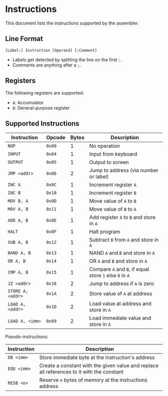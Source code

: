 # Instructions

This document lists the instructions supported by the assembler.

## Line Format

```
[Label:] Instruction [Operand] [;Comment]
```

- Labels get detected by splitting the line on the first `:`.
- Comments are anything after a `;`.

## Registers

The following registers are supported:

- `A`: Accumulator
- `B`: General-purpose register

## Supported Instructions

| Instruction       | Opcode | Bytes | Description                                             |
| ----------------- | ------ | ----- | ------------------------------------------------------- |
| `NOP`             | `0x00` | 1     | No operation                                            |
| `INPUT`           | `0x04` | 1     | Input from keyboard                                     |
| `OUTPUT`          | `0x05` | 1     | Output to screen                                        |
| `JMP <addr>`      | `0x06` | 2     | Jump to address (via number or label)                   |
| `INC A`           | `0x0C` | 1     | Increment register `A`                                  |
| `INC B`           | `0x10` | 1     | Increment register `B`                                  |
| `MOV B, A`        | `0x0D` | 1     | Move value of `A` to `B`                                |
| `MOV A, B`        | `0x11` | 1     | Move value of `B` to `A`                                |
| `ADD A, B`        | `0x0E` | 1     | Add register `A` to `B` and store in `A`                |
| `HALT`            | `0x0F` | 1     | Halt program                                            |
| `SUB A, B`        | `0x12` | 1     | Subtract `B` from `A` and store in `A`                  |
| `NAND A, B`       | `0x13` | 1     | NAND `A` and `B` and store in `A`                       |
| `OR A, B`         | `0x14` | 1     | OR `A` and `B` and store in `A`                         |
| `CMP A, B`        | `0x15` | 1     | Compare `A` and `B`, if equal store `1` else `0` in `A` |
| `JZ <addr>`       | `0x16` | 2     | Jump to address if `A` is zero                          |
| `STORE A, <addr>` | `0x1A` | 2     | Store value of `A` at address                           |
| `LOAD A, <addr>`  | `0x1D` | 2     | Load value at address and store in `A`                  |
| `LOAD A, <imm>`   | `0x09` | 2     | Load immediate value and store in `A`                   |

Pseudo-instructions:

| Instruction | Description                                                                               |
| ----------- | ----------------------------------------------------------------------------------------- |
| `DB <imm>`  | Store immediate byte at the instruction's address                                         |
| `EQU <imm>` | Create a constant with the given value and replace all references to it with the constant |
| `RESB <n>`  | Reserve `n` bytes of memory at the instructions address                                   |
